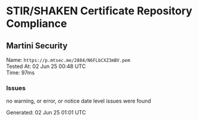 # STIR/SHAKEN Certificate Repository Compliance

## Martini Security

Name: `https://p.mtsec.me/2884/N6FLbCXZ3mBV.pem`\
Tested At: 02 Jun 25 00:48 UTC\
Time: 97ms

### Issues

no warning, or error, or notice date level issues were found

Generated: 02 Jun 25 01:01 UTC
